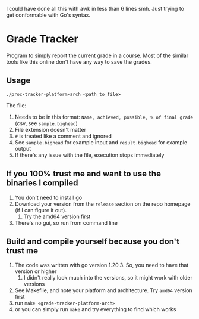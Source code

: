I could have done all this with awk in less than 6 lines smh. Just trying to get conformable with Go's
syntax.

# Grade Tracker

Program to simply report the current grade in a course.
Most of the similar tools like this online don't have
any way to save the grades.

## Usage

`./proc-tracker-platform-arch <path_to_file>`

The file:

1. Needs to be in this format: `Name, achieved, possible, % of final grade` (csv, see `sample.bighead`)
2. File extension doesn't matter
3. `#` is treated like a comment and ignored
4. See `sample.bighead` for example input and `result.bighead` for example output
5. If there's any issue with the file, execution stops immediately

## If you 100% trust me and want to use the binaries I compiled

1. You don't need to install go
2. Download your version from the `release` section on the repo homepage (if I can figure it out).
    1. Try the amd64 version first
3. There's no gui, so run from command line

## Build and compile yourself because you don't trust me

1. The code was written with go version 1.20.3. So, you need to have that version or higher
    1. I didn't really look much into the versions, so it might work with older versions
2. See Makefile, and note your platform and architecture. Try `amd64` version first
3. run `make <grade-tracker-platform-arch>`
4. or you can simply run `make` and try everything to find which works
